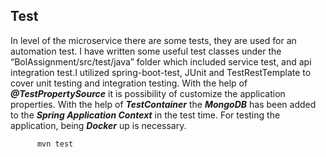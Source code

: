 ## Test
In level of the microservice there are some tests, they are used for an automation test.
I have written some useful test classes under the “BolAssignment/src/test/java” folder which included service test,
and api integration test.I utilized spring-boot-test, JUnit and TestRestTemplate to cover unit testing and integration testing.
With the help of ***@TestPropertySource*** it is possibility of customize the application properties.
With the help of ***TestContainer*** the ***MongoDB*** has been added to the 
***Spring Application Context*** in the test time. For testing the application, being ***Docker*** up is necessary. 

```
      mvn test
```